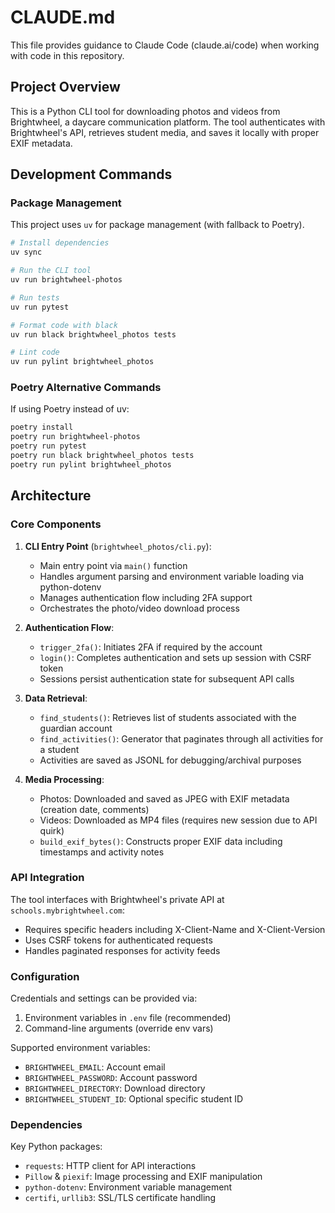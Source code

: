 # CLAUDE.md

This file provides guidance to Claude Code (claude.ai/code) when working with code in this repository.

## Project Overview

This is a Python CLI tool for downloading photos and videos from Brightwheel, a daycare communication platform. The tool authenticates with Brightwheel's API, retrieves student media, and saves it locally with proper EXIF metadata.

## Development Commands

### Package Management
This project uses `uv` for package management (with fallback to Poetry).

```bash
# Install dependencies
uv sync

# Run the CLI tool
uv run brightwheel-photos

# Run tests
uv run pytest

# Format code with black
uv run black brightwheel_photos tests

# Lint code
uv run pylint brightwheel_photos
```

### Poetry Alternative Commands
If using Poetry instead of uv:

```bash
poetry install
poetry run brightwheel-photos
poetry run pytest
poetry run black brightwheel_photos tests
poetry run pylint brightwheel_photos
```

## Architecture

### Core Components

1. **CLI Entry Point** (`brightwheel_photos/cli.py`):
   - Main entry point via `main()` function
   - Handles argument parsing and environment variable loading via python-dotenv
   - Manages authentication flow including 2FA support
   - Orchestrates the photo/video download process

2. **Authentication Flow**:
   - `trigger_2fa()`: Initiates 2FA if required by the account
   - `login()`: Completes authentication and sets up session with CSRF token
   - Sessions persist authentication state for subsequent API calls

3. **Data Retrieval**:
   - `find_students()`: Retrieves list of students associated with the guardian account
   - `find_activities()`: Generator that paginates through all activities for a student
   - Activities are saved as JSONL for debugging/archival purposes

4. **Media Processing**:
   - Photos: Downloaded and saved as JPEG with EXIF metadata (creation date, comments)
   - Videos: Downloaded as MP4 files (requires new session due to API quirk)
   - `build_exif_bytes()`: Constructs proper EXIF data including timestamps and activity notes

### API Integration

The tool interfaces with Brightwheel's private API at `schools.mybrightwheel.com`:
- Requires specific headers including X-Client-Name and X-Client-Version
- Uses CSRF tokens for authenticated requests
- Handles paginated responses for activity feeds

### Configuration

Credentials and settings can be provided via:
1. Environment variables in `.env` file (recommended)
2. Command-line arguments (override env vars)

Supported environment variables:
- `BRIGHTWHEEL_EMAIL`: Account email
- `BRIGHTWHEEL_PASSWORD`: Account password  
- `BRIGHTWHEEL_DIRECTORY`: Download directory
- `BRIGHTWHEEL_STUDENT_ID`: Optional specific student ID

### Dependencies

Key Python packages:
- `requests`: HTTP client for API interactions
- `Pillow` & `piexif`: Image processing and EXIF manipulation
- `python-dotenv`: Environment variable management
- `certifi`, `urllib3`: SSL/TLS certificate handling